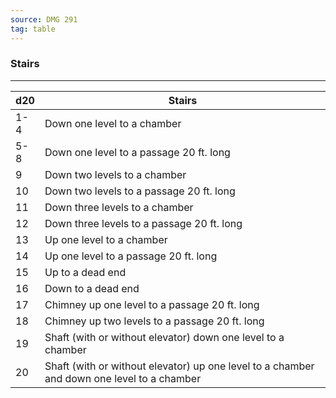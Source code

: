 ```yaml
---
source: DMG 291
tag: table
---
```


### Stairs
---
|d20|Stairs|
|----|------------|
|1-4|Down one level to a chamber|
|5-8|Down one level to a passage 20 ft. long|
|9|Down two levels to a chamber|
|10|Down two levels to a passage 20 ft. long|
|11|Down three levels to a chamber|
|12|Down three levels to a passage 20 ft. long|
|13|Up one level to a chamber|
|14|Up one level to a passage 20 ft. long|
|15|Up to a dead end|
|16|Down to a dead end|
|17|Chimney up one level to a passage 20 ft. long|
|18|Chimney up two levels to a passage 20 ft. long|
|19|Shaft (with or without elevator) down one level to a chamber|
|20|Shaft (with or without elevator) up one level to a chamber and down one level to a chamber|
